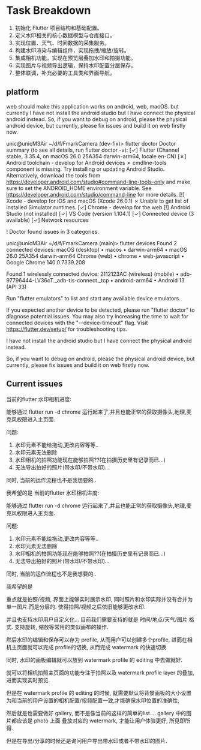 # Task Breakdown
1. 初始化 Flutter 项目结构和基础配置。
2. 定义水印相关的核心数据模型与仓库接口。
3. 实现位置、天气、时间数据的采集服务。
4. 构建水印渲染与编辑组件，实现拖拽/缩放/旋转。
5. 集成相机功能，实现在预览层叠加水印和拍摄功能。
6. 实现图片与视频导出逻辑，保持水印配置分层保存。
7. 整体联调，补充必要的工具类和界面导航。

##  platform

web should make this application works on android, web, macOS.
but currently I have not install the android studio but I have connect the physical android instead.
So, if you want to debug on android, please the physical android device, but currently, please fix issues and build it on web firstly now.

unic@unicM3Air ~/d/f/FmarkCamera (dev-fix)> flutter doctor
Doctor summary (to see all details, run flutter doctor -v):
[✓] Flutter (Channel stable, 3.35.4, on macOS 26.0 25A354 darwin-arm64, locale en-CN)
[✗] Android toolchain - develop for Android devices
    ✗ cmdline-tools component is missing.
      Try installing or updating Android Studio.
      Alternatively, download the tools from https://developer.android.com/studio#command-line-tools-only and make
      sure to set the ANDROID_HOME environment variable.
      See https://developer.android.com/studio/command-line for more details.
[!] Xcode - develop for iOS and macOS (Xcode 26.0.1)
    ✗ Unable to get list of installed Simulator runtimes.
[✓] Chrome - develop for the web
[!] Android Studio (not installed)
[✓] VS Code (version 1.104.1)
[✓] Connected device (3 available)
[✓] Network resources

! Doctor found issues in 3 categories.

unic@unicM3Air ~/d/f/FmarkCamera (main)> flutter devices
Found 2 connected devices:
  macOS (desktop) • macos  • darwin-arm64   • macOS 26.0 25A354 darwin-arm64
  Chrome (web)    • chrome • web-javascript • Google Chrome 140.0.7339.208

Found 1 wirelessly connected device:
  2112123AC (wireless) (mobile) • adb-97796444-LV36cT._adb-tls-connect._tcp • android-arm64 • Android 13 (API 33)

Run "flutter emulators" to list and start any available device emulators.

If you expected another device to be detected, please run "flutter doctor" to diagnose potential issues. You may
also try increasing the time to wait for connected devices with the "--device-timeout" flag. Visit
https://flutter.dev/setup/ for troubleshooting tips.

I have not install the android studio but I have connect the physical android instead.

So, if you want to debug on android, please the physical android device, but currently, please fix issues and build it on web firstly now.


## Current issues
当前的flutter 水印相机进度:

能够通过 flutter run -d chrome 运行起来了,并且也能正常的获取摄像头,地理,麦克风权限进入主页面.

问题:
1. 水印元素不能给拖动,更改内容等等..
2. 水印元素无法删除
3. 水印相机的拍照功能现在能够拍照??(在拍摄历史里有记录而已…)
4. 无法导出拍好的照片(带水印/不带水印)…

同时, 当前的运作流程也不是我想要的..

我希望的是
当前的flutter 水印相机进度:

能够通过 flutter run -d chrome 运行起来了,并且也能正常的获取摄像头,地理,麦克风权限进入主页面.

问题:
1. 水印元素不能给拖动,更改内容等等..
2. 水印元素无法删除
3. 水印相机的拍照功能现在能够拍照??(在拍摄历史里有记录而已…)
4. 无法导出拍好的照片(带水印/不带水印)…

同时, 当前的运作流程也不是我想要的..

我希望的是

重点就是拍照/视频, 界面上能够实时展示水印, 同时照片和水印实际并没有合并为单一图片.而是分层的. 使得拍照/视频之后依旧能够更改水印.

并且也支持水印用户自定义化... 目前我们需要支持的就是 时间/地点/天气/图片 格式. 支持旋转, 缩放等常用的类似画布的操作.

然后水印的编辑和保存可以存为 profile, 从而用户可以创建多个profile,
进而在相机主页面就可以完成 profile的切换, 从而完成 watermark 的快速切换

同时, 水印的画板编辑就可以放到 watermark profile 的 editing 中去做就好.

就可以将相机拍照主页面的功能专注于拍照以及 watermark profile layer 的叠加, 进而实现实时预览.

但是在 watermark profile 的 editing 的时候, 就需要默认将背景画板的大小设置为和当前的用户设置的相机配置/视频配置一致,才能确保水印位置的准确性,

然后就是也需要做好 gallery, 而不是像当前的这样的简单的list…. gallery 中的图片都应该是 photo 上面 叠放对应的 watermark, 才能让用户体验更好, 所见即所得.

但是在导出/分享的时候还是询问用户导出带水印或者不带水印的图片.
